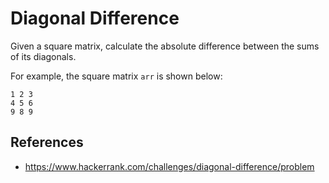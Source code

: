 # Diagonal Difference

Given a square matrix, calculate the absolute difference between the sums of its diagonals.

For example, the square matrix `arr` is shown below:

    1 2 3
    4 5 6
    9 8 9

## References

- https://www.hackerrank.com/challenges/diagonal-difference/problem
